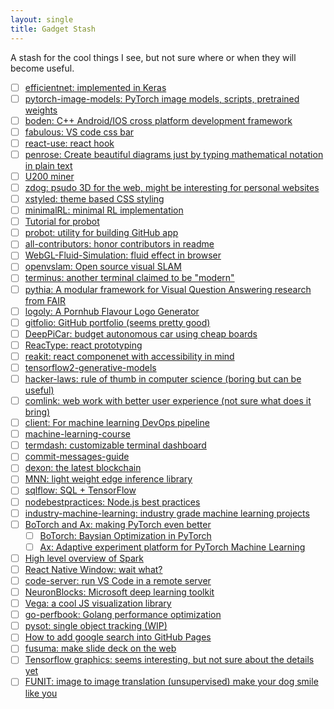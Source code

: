 ```yaml
---
layout: single
title: Gadget Stash
---
```


A stash for the cool things I see, but not sure where or when they will become useful.

- [ ] [efficientnet: implemented in Keras](https://github.com/qubvel/efficientnet)
- [ ] [pytorch-image-models: PyTorch image models, scripts, pretrained weights](https://github.com/rwightman/pytorch-image-models)
- [ ] [boden: C++ Android/IOS cross platform development framework](https://github.com/AshampooSystems/boden)
- [ ] [fabulous: VS code css bar](https://github.com/Raathigesh/fabulous)
- [ ] [react-use: react hook](https://github.com/streamich/react-use)
- [ ] [penrose: Create beautiful diagrams just by typing mathematical notation in plain text](https://github.com/penrose/penrose)
- [ ] [U200 miner](https://github.com/ubimust/ETHMiner-OpenCL-FPGA-Mining-OpenCL-Accelerators-Xilinx-Alveo-U200-Serie)
- [ ] [zdog: psudo 3D for the web, might be interesting for personal websites](https://github.com/metafizzy/zdog)
- [ ] [xstyled: theme based CSS styling](https://github.com/smooth-code/xstyled)
- [ ] [minimalRL: minimal RL implementation](https://github.com/seungeunrho/minimalRL)
- [ ] [Tutorial for probot](https://medium.com/ahmed-t-ali/lets-build-a-github-pro-bot-5e155cec395f)
- [ ] [probot: utility for building GitHub app](https://probot.github.io/)
- [ ] [all-contributors: honor contributors in readme](https://github.com/all-contributors/all-contributors)
- [ ] [WebGL-Fluid-Simulation: fluid effect in browser](https://github.com/PavelDoGreat/WebGL-Fluid-Simulation)
- [ ] [openvslam: Open source visual SLAM](https://github.com/xdspacelab/openvslam)
- [ ] [terminus: another terminal claimed to be "modern"](https://github.com/Eugeny/terminus)
- [ ] [pythia: A modular framework for Visual Question Answering research from FAIR](https://github.com/facebookresearch/pythia)
- [ ] [logoly: A Pornhub Flavour Logo Generator](https://github.com/bestony/logoly)
- [ ] [gitfolio: GitHub portfolio (seems pretty good)](https://github.com/imfunniee/gitfolio)
- [ ] [DeepPiCar: budget autonomous car using cheap boards](https://towardsdatascience.com/deeppicar-part-1-102e03c83f2c)
- [ ] [ReacType: react prototyping](https://github.com/team-reactype/ReacType)
- [ ] [reakit: react componenet with accessibility in mind](https://github.com/reakit/reakit)
- [ ] [tensorflow2-generative-models](https://github.com/timsainb/tensorflow2-generative-models)
- [ ] [hacker-laws: rule of thumb in computer science (boring but can be useful)](https://github.com/dwmkerr/hacker-laws)
- [ ] [comlink: web work with better user experience (not sure what does it bring)](https://github.com/GoogleChromeLabs/comlink)
- [ ] [client: For machine learning DevOps pipeline](https://github.com/wandb/client)
- [ ] [machine-learning-course](https://github.com/machinelearningmindset/machine-learning-course)
- [ ] [termdash: customizable terminal dashboard](https://github.com/mum4k/termdash)
- [ ] [commit-messages-guide](https://github.com/RomuloOliveira/commit-messages-guide)
- [ ] [dexon: the latest blockchain](https://github.com/dexon-foundation/dexon)
- [ ] [MNN: light weight edge inference library](https://github.com/alibaba/MNN)
- [ ] [sqlflow: SQL + TensorFlow](https://github.com/sql-machine-learning/sqlflow)
- [ ] [nodebestpractices: Node.js best practices](https://github.com/i0natan/nodebestpractices)
- [ ] [industry-machine-learning: industry grade machine learning projects](https://github.com/firmai/industry-machine-learning)
- [ ] [BoTorch and Ax: making PyTorch even better](https://towardsdatascience.com/facebook-is-making-deep-learning-experimentation-easier-with-these-two-new-pytorch-based-frameworks-5e29754bb8de)
  - [ ] [BoTorch: Baysian Optimization in PyTorch](https://botorch.org/)
  - [ ] [Ax: Adaptive experiment platform for PyTorch Machine Learning](https://www.ax.dev/)
- [ ] [High level overview of Spark](https://hackernoon.com/high-level-overview-of-apache-spark-c225a0a162e9)
- [ ] [React Native Window: wait what?](https://github.com/microsoft/react-native-windows)
- [ ] [code-server: run VS Code in a remote server](https://github.com/cdr/code-server)
- [ ] [NeuronBlocks: Microsoft deep learning toolkit](https://github.com/microsoft/NeuronBlocks)
- [ ] [Vega: a cool JS visualization library](https://vega.github.io/vega/)
- [ ] [go-perfbook: Golang performance optimization](https://github.com/dgryski/go-perfbook)
- [ ] [pysot: single object tracking (WIP)](https://github.com/STVIR/pysot)
- [ ] [How to add google search into GitHub Pages](https://digitaldrummerj.me/blogging-on-github-part-7-adding-a-custom-google-search/)
- [ ] [fusuma: make slide deck on the web](https://github.com/hiroppy/fusuma)
- [ ] [Tensorflow graphics: seems interesting, but not sure about the details yet](https://github.com/tensorflow/graphics)
- [ ] [FUNIT: image to image translation (unsupervised) make your dog smile like you](https://github.com/NVlabs/FUNIT)
